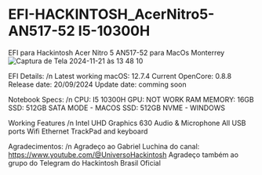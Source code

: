 # EFI-HACKINTOSH_AcerNitro5-AN517-52 I5-10300H
EFI para Hackintosh Acer Nitro 5 AN517-52 para MacOs Monterrey
![Captura de Tela 2024-11-21 às 13 48 10](https://github.com/user-attachments/assets/f29f1392-7c50-49f1-8012-28435a3e6989)

EFI Details: /n
Latest working macOS: 12.7.4
Current OpenCore: 0.8.8
Release date: 20/09/2024
Update date: comming soon

Notebook Specs: /n
CPU: I5 10300H
GPU: NOT WORK
RAM MEMORY: 16GB
SSD: 512GB SATA MODE - MACOS
SSD: 512GB NVME - WINDOWS

Working Features /n
Intel UHD Graphics 630 
Audio & Microphone
All USB ports
Wifi
Ethernet
TrackPad and keyboard

Agradecimentos: /n
Agradeço ao Gabriel Luchina do canal: https://www.youtube.com/@UniversoHackintosh
Agradeço também ao grupo do Telegram do Hackintosh Brasil Oficial
